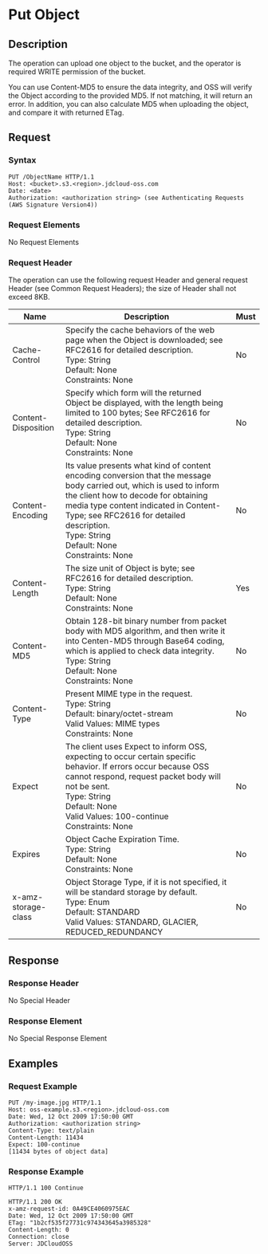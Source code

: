 # Put Object

## Description
The operation can upload one object to the bucket, and the operator is required WRITE permission of the bucket.

You can use Content-MD5 to ensure the data integrity, and OSS will verify the Object according to the provided MD5. If not matching, it will return an error. In addition, you can also calculate MD5 when uploading the object, and compare it with returned ETag.

## Request
### Syntax
```
PUT /ObjectName HTTP/1.1
Host: <bucket>.s3.<region>.jdcloud-oss.com
Date: <date>
Authorization: <authorization string> (see Authenticating Requests (AWS Signature Version4))
```

### Request Elements
No Request Elements

### Request Header
The operation can use the following request Header and general request Header (see Common Request Headers); the size of Header shall not exceed 8KB.

Name|Description|Must
---|---|---
Cache-Control|Specify the cache behaviors of the web page when the Object is downloaded; see RFC2616 for detailed description.<br>Type: String<br>Default: None<br>Constraints: None|No
Content-Disposition|Specify which form will the returned Object be displayed, with the length being limited to 100 bytes; See RFC2616 for detailed description.<br>Type: String<br>Default: None<br>Constraints: None|No
Content-Encoding|Its value presents what kind of content encoding conversion that the message body carried out, which is used to inform the client how to decode for obtaining media type content indicated in Content-Type; see RFC2616 for detailed description.<br>Type: String<br>Default: None<br>Constraints: None|No
Content-Length|The size unit of Object is byte; see RFC2616 for detailed description.<br>Type: String<br>Default: None<br>Constraints: None|Yes
Content-MD5|Obtain 128-bit binary number from packet body with MD5 algorithm, and then write it into Centen-MD5 through Base64 coding, which is applied to check data integrity. <br>Type: String<br>Default: None<br>Constraints: None|No
Content-Type|Present MIME type in the request. <br>Type: String<br>Default: binary/octet-stream<br>Valid Values: MIME types<br>Constraints: None|No
Expect|The client uses Expect to inform OSS, expecting to occur certain specific behavior. If errors occur because OSS cannot respond, request packet body will not be sent. <br>Type: String<br>Default: None<br>Valid Values: 100-continue<br>Constraints: None|No
Expires|Object Cache Expiration Time. <br>Type: String<br>Default: None<br>Constraints: None|No
x-amz-storage-class| Object Storage Type, if it is not specified, it will be standard storage by default. <br>Type: Enum<br>Default: STANDARD<br>Valid Values: STANDARD, GLACIER, REDUCED_REDUNDANCY|No

## Response
### Response Header
No Special Header

### Response Element
No Special Response Element

## Examples
### Request Example
```
PUT /my-image.jpg HTTP/1.1
Host: oss-example.s3.<region>.jdcloud-oss.com 
Date: Wed, 12 Oct 2009 17:50:00 GMT
Authorization: <authorization string>
Content-Type: text/plain
Content-Length: 11434
Expect: 100-continue
[11434 bytes of object data]
```
### Response Example
```
HTTP/1.1 100 Continue

HTTP/1.1 200 OK
x-amz-request-id: 0A49CE4060975EAC
Date: Wed, 12 Oct 2009 17:50:00 GMT
ETag: "1b2cf535f27731c974343645a3985328"
Content-Length: 0
Connection: close
Server: JDCloudOSS
```
